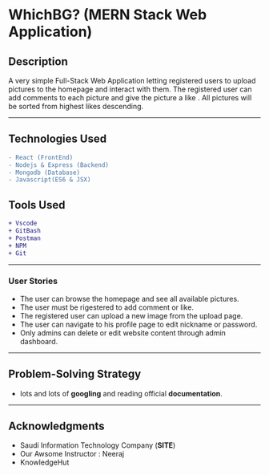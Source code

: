 # WhichBG? (MERN Stack Web Application)

## Description

A very simple Full-Stack Web Application letting registered users to upload pictures to the homepage and interact with them. The registered user can add comments to each picture and give the picture a like . All pictures will be sorted from highest likes descending.

---

## Technologies Used

```diff
- React (FrontEnd)
- Nodejs & Express (Backend)
- Mongodb (Database)
- Javascript(ES6 & JSX)

```

## Tools Used

```diff
+ Vscode
+ GitBash
+ Postman
+ NPM
+ Git
```

---

### User Stories

- The user can browse the homepage and see all available pictures.
- The user must be rigestered to add comment or like.
- The registered user can upload a new image from the upload page.
- The user can navigate to his profile page to edit nickname or password.
- Only admins can delete or edit website content through admin dashboard.

---

## Problem-Solving Strategy

- lots and lots of **googling** and reading official **documentation**.

---


## Acknowledgments

- Saudi Information Technology Company (**SITE**)
- Our Awsome Instructor : Neeraj
- KnowledgeHut